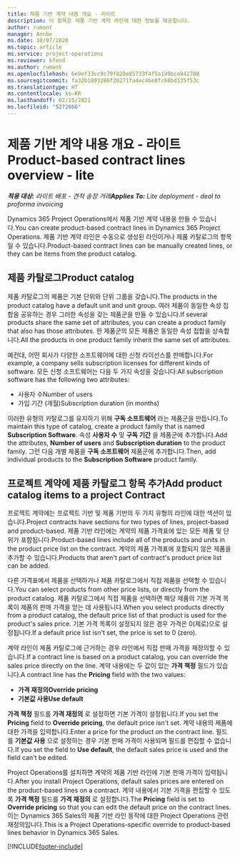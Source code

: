 ```yaml
---
title: 제품 기반 계약 내용 개요 - 라이트
description: 이 항목은 제품 기반 계약 라인에 대한 정보를 제공합니다.
author: rumant
manager: Annbe
ms.date: 10/07/2020
ms.topic: article
ms.service: project-operations
ms.reviewer: kfend
ms.author: rumant
ms.openlocfilehash: 6e9ef33cc9c79f828e85733f4f5a199bce842700
ms.sourcegitcommit: fa32b1893286f20271fa4ec4be8fc68bd135f53c
ms.translationtype: HT
ms.contentlocale: ko-KR
ms.lasthandoff: 02/15/2021
ms.locfileid: "5272666"
---
```

# <a name="product-based-contract-lines-overview---lite"></a><span data-ttu-id="e2e6d-103">제품 기반 계약 내용 개요 - 라이트</span><span class="sxs-lookup"><span data-stu-id="e2e6d-103">Product-based contract lines overview - lite</span></span>

<span data-ttu-id="e2e6d-104">_**적용 대상:** 라이트 배포 - 견적 송장 거래_</span><span class="sxs-lookup"><span data-stu-id="e2e6d-104">_**Applies To:** Lite deployment - deal to proforma invoicing_</span></span>

<span data-ttu-id="e2e6d-105">Dynamics 365 Project Operations에서 제품 기반 계약 내용을 만들 수 있습니다.</span><span class="sxs-lookup"><span data-stu-id="e2e6d-105">You can create product-based contract lines in Dynamics 365 Project Operations.</span></span> <span data-ttu-id="e2e6d-106">제품 기반 계약 라인은 수동으로 생성된 라인이거나 제품 카탈로그의 항목일 수 있습니다.</span><span class="sxs-lookup"><span data-stu-id="e2e6d-106">Product-based contract lines can be manually created lines, or they can be items from the product catalog.</span></span>

## <a name="product-catalog"></a><span data-ttu-id="e2e6d-107">제품 카탈로그</span><span class="sxs-lookup"><span data-stu-id="e2e6d-107">Product catalog</span></span>

<span data-ttu-id="e2e6d-108">제품 카탈로그의 제품은 기본 단위와 단위 그룹을 갖습니다.</span><span class="sxs-lookup"><span data-stu-id="e2e6d-108">The products in the product catalog have a default unit and unit group.</span></span> <span data-ttu-id="e2e6d-109">여러 제품이 동일한 속성 집합을 공유하는 경우 그러한 속성을 갖는 제품군을 만들 수 있습니다.</span><span class="sxs-lookup"><span data-stu-id="e2e6d-109">If several products share the same set of attributes, you can create a product family that also has those attributes.</span></span> <span data-ttu-id="e2e6d-110">한 제품군의 모든 제품은 동일한 속성 집합을 상속합니다.</span><span class="sxs-lookup"><span data-stu-id="e2e6d-110">All the products in one product family inherit the same set of attributes.</span></span>

<span data-ttu-id="e2e6d-111">예컨대, 어떤 회사가 다양한 소프트웨어에 대한 신청 라이선스를 판매합니다.</span><span class="sxs-lookup"><span data-stu-id="e2e6d-111">For example, a company sells subscription licenses for different kinds of software.</span></span> <span data-ttu-id="e2e6d-112">모든 신청 소프트웨어는 다음 두 가지 속성을 갖습니다:</span><span class="sxs-lookup"><span data-stu-id="e2e6d-112">All subscription software has the following two attributes:</span></span>

- <span data-ttu-id="e2e6d-113">사용자 수</span><span class="sxs-lookup"><span data-stu-id="e2e6d-113">Number of users</span></span>
- <span data-ttu-id="e2e6d-114">가입 기간 (개월)</span><span class="sxs-lookup"><span data-stu-id="e2e6d-114">Subscription duration (in months)</span></span>

<span data-ttu-id="e2e6d-115">이러한 유형의 카탈로그를 유지하기 위해 **구독 소프트웨어** 라는 제품군을 만듭니다.</span><span class="sxs-lookup"><span data-stu-id="e2e6d-115">To maintain this type of catalog, create a product family that is named **Subscription Software**.</span></span> <span data-ttu-id="e2e6d-116">속성 **사용자 수** 및 **구독 기간** 을 제품군에 추가합니다.</span><span class="sxs-lookup"><span data-stu-id="e2e6d-116">Add the attributes, **Number of users** and **Subscription duration** to the product family.</span></span> <span data-ttu-id="e2e6d-117">그런 다음 개별 제품을 **구독 소프트웨어** 제품군에 추가합니다.</span><span class="sxs-lookup"><span data-stu-id="e2e6d-117">Then, add individual products to the **Subscription Software** product family.</span></span>

## <a name="add-product-catalog-items-to-a-project-contract"></a><span data-ttu-id="e2e6d-118">프로젝트 계약에 제품 카탈로그 항목 추가</span><span class="sxs-lookup"><span data-stu-id="e2e6d-118">Add product catalog items to a project Contract</span></span>

<span data-ttu-id="e2e6d-119">프로젝트 계약에는 프로젝트 기반 및 제품 기반의 두 가지 유형의 라인에 대한 섹션이 있습니다.</span><span class="sxs-lookup"><span data-stu-id="e2e6d-119">Project contracts have sections for two types of lines, project-based and product-based.</span></span> <span data-ttu-id="e2e6d-120">제품 기반 라인에는 계약의 제품 가격표에 있는 모든 제품 및 단위가 포함됩니다.</span><span class="sxs-lookup"><span data-stu-id="e2e6d-120">Product-based lines include all of the products and units in the product price list on the contract.</span></span> <span data-ttu-id="e2e6d-121">계약의 제품 가격표에 포함되지 않은 제품을 추가할 수 있습니다.</span><span class="sxs-lookup"><span data-stu-id="e2e6d-121">Products that aren't part of contract's product price list can be added.</span></span>

<span data-ttu-id="e2e6d-122">다른 가격표에서 제품을 선택하거나 제품 카탈로그에서 직접 제품을 선택할 수 있습니다.</span><span class="sxs-lookup"><span data-stu-id="e2e6d-122">You can select products from other price lists, or directly from the product catalog.</span></span> <span data-ttu-id="e2e6d-123">제품 카탈로그에서 직접 제품을 선택하면 해당 제품의 기본 가격 목록이 제품의 판매 가격을 얻는 데 사용됩니다.</span><span class="sxs-lookup"><span data-stu-id="e2e6d-123">When you select products directly from a product catalog, the default price list of that product is used for the product's sales price.</span></span> <span data-ttu-id="e2e6d-124">기본 가격 목록이 설정되지 않은 경우 가격은 0(제로)으로 설정됩니다.</span><span class="sxs-lookup"><span data-stu-id="e2e6d-124">If a default price list isn't set, the price is set to 0 (zero).</span></span>

<span data-ttu-id="e2e6d-125">계약 라인이 제품 카탈로그에 근거하는 경우 라인에서 직접 판매 가격을 재정의할 수 있습니다.</span><span class="sxs-lookup"><span data-stu-id="e2e6d-125">If a contract line is based on a product catalog, you can override the sales price directly on the line.</span></span> <span data-ttu-id="e2e6d-126">계약 내용에는 두 값이 있는 **가격 책정** 필드가 있습니다.</span><span class="sxs-lookup"><span data-stu-id="e2e6d-126">A contract line has the **Pricing** field with the two values:</span></span>

- <span data-ttu-id="e2e6d-127">**가격 재정의**</span><span class="sxs-lookup"><span data-stu-id="e2e6d-127">**Override pricing**</span></span>
- <span data-ttu-id="e2e6d-128">**기본값 사용**</span><span class="sxs-lookup"><span data-stu-id="e2e6d-128">**Use default**</span></span>

<span data-ttu-id="e2e6d-129">**가격 책정** 필드를 **가격 재정의** 로 설정하면 기본 가격이 설정됩니다.</span><span class="sxs-lookup"><span data-stu-id="e2e6d-129">If you set the **Pricing** field to **Override pricing**, the default price isn't set.</span></span> <span data-ttu-id="e2e6d-130">계약 내용의 제품에 대한 가격을 입력합니다.</span><span class="sxs-lookup"><span data-stu-id="e2e6d-130">Enter a price for the product on the contract line.</span></span> <span data-ttu-id="e2e6d-131">필드를 **기본값 사용** 으로 설정하는 경우 기본 판매 가격이 사용되며 필드를 편집할 수 없습니다.</span><span class="sxs-lookup"><span data-stu-id="e2e6d-131">If you set the field to **Use default**, the default sales price is used and the field can't be edited.</span></span>

<span data-ttu-id="e2e6d-132">Project Operations를 설치하면 계약의 제품 기반 라인에 기본 판매 가격이 입력됩니다.</span><span class="sxs-lookup"><span data-stu-id="e2e6d-132">After you install Project Operations, default sales prices are entered on the product-based lines on a contract.</span></span> <span data-ttu-id="e2e6d-133">계약 내용에서 기본 가격을 편집할 수 있도록 **가격 책정** 필드를 **가격 재정의** 로 설정합니다.</span><span class="sxs-lookup"><span data-stu-id="e2e6d-133">The **Pricing** field is set to **Override pricing** so that you can edit the default price on the contract lines.</span></span> <span data-ttu-id="e2e6d-134">이는 Dynamics 365 Sales의 제품 기반 라인 동작에 대한 Project Operations 관련 재정의입니다.</span><span class="sxs-lookup"><span data-stu-id="e2e6d-134">This is a Project Operations-specific override to product-based lines behavior in Dynamics 365 Sales.</span></span>


[!INCLUDE[footer-include](../../includes/footer-banner.md)]